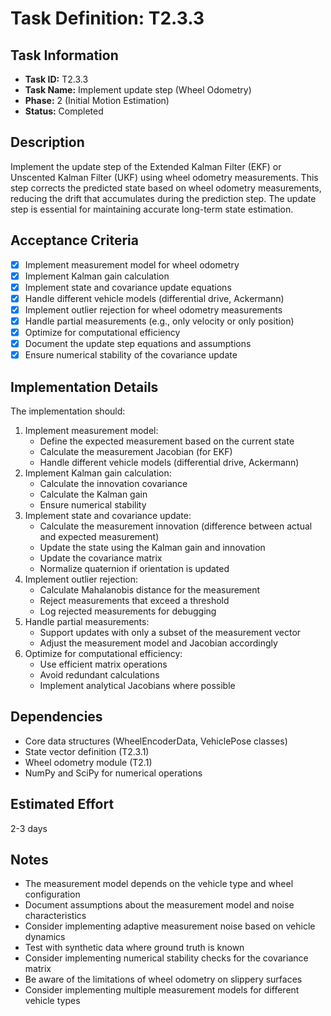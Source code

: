 # Task Definition: T2.3.3

## Task Information
- **Task ID:** T2.3.3
- **Task Name:** Implement update step (Wheel Odometry)
- **Phase:** 2 (Initial Motion Estimation)
- **Status:** Completed

## Description
Implement the update step of the Extended Kalman Filter (EKF) or Unscented Kalman Filter (UKF) using wheel odometry measurements. This step corrects the predicted state based on wheel odometry measurements, reducing the drift that accumulates during the prediction step. The update step is essential for maintaining accurate long-term state estimation.

## Acceptance Criteria
- [x] Implement measurement model for wheel odometry
- [x] Implement Kalman gain calculation
- [x] Implement state and covariance update equations
- [x] Handle different vehicle models (differential drive, Ackermann)
- [x] Implement outlier rejection for wheel odometry measurements
- [x] Handle partial measurements (e.g., only velocity or only position)
- [x] Optimize for computational efficiency
- [x] Document the update step equations and assumptions
- [x] Ensure numerical stability of the covariance update

## Implementation Details
The implementation should:
1. Implement measurement model:
   - Define the expected measurement based on the current state
   - Calculate the measurement Jacobian (for EKF)
   - Handle different vehicle models (differential drive, Ackermann)
2. Implement Kalman gain calculation:
   - Calculate the innovation covariance
   - Calculate the Kalman gain
   - Ensure numerical stability
3. Implement state and covariance update:
   - Calculate the measurement innovation (difference between actual and expected measurement)
   - Update the state using the Kalman gain and innovation
   - Update the covariance matrix
   - Normalize quaternion if orientation is updated
4. Implement outlier rejection:
   - Calculate Mahalanobis distance for the measurement
   - Reject measurements that exceed a threshold
   - Log rejected measurements for debugging
5. Handle partial measurements:
   - Support updates with only a subset of the measurement vector
   - Adjust the measurement model and Jacobian accordingly
6. Optimize for computational efficiency:
   - Use efficient matrix operations
   - Avoid redundant calculations
   - Implement analytical Jacobians where possible

## Dependencies
- Core data structures (WheelEncoderData, VehiclePose classes)
- State vector definition (T2.3.1)
- Wheel odometry module (T2.1)
- NumPy and SciPy for numerical operations

## Estimated Effort
2-3 days

## Notes
- The measurement model depends on the vehicle type and wheel configuration
- Document assumptions about the measurement model and noise characteristics
- Consider implementing adaptive measurement noise based on vehicle dynamics
- Test with synthetic data where ground truth is known
- Consider implementing numerical stability checks for the covariance matrix
- Be aware of the limitations of wheel odometry on slippery surfaces
- Consider implementing multiple measurement models for different vehicle types

